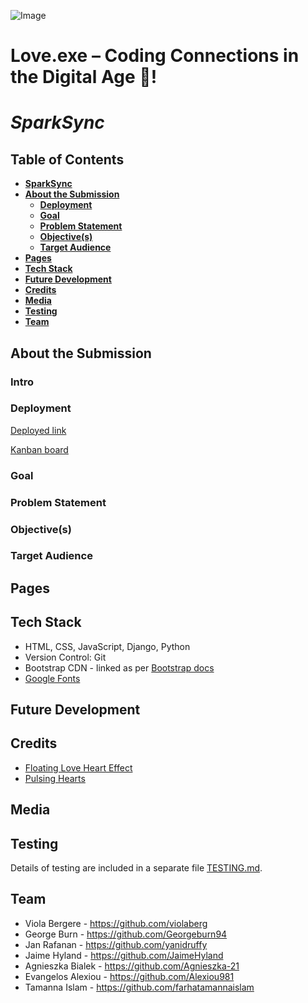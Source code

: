 ![Image]()

# Love.exe – Coding Connections in the Digital Age 🌈!

# ***SparkSync***

## **Table of Contents**
* [**SparkSync**](#sparksync)
* [**About the Submission**](#about-the-submission)
    + [**Deployment**](#deployment)
    + [**Goal**](#goal)
    + [**Problem Statement**](#problem-statement)
    + [**Objective(s)**](#objectives)
    + [**Target Audience**](#target-audience)
* [**Pages**](#pages)
* [**Tech Stack**](#tech-stack)
* [**Future Development**](#future-development)
* [**Credits**](#credits)
* [**Media**](#media)
* [**Testing**](#testing)
* [**Team**](#team)

## **About the Submission**  

### **Intro** 

### **Deployment**   
[Deployed link]()

[Kanban board](https://github.com/users/violaberg/projects/12)

### **Goal**    

### **Problem Statement**

### **Objective(s)**

### **Target Audience**

## **Pages**

## **Tech Stack**  
- HTML, CSS, JavaScript, Django, Python  
- Version Control: Git
- Bootstrap CDN - linked as per [Bootstrap docs](https://getbootstrap.com/docs/5.3/getting-started/introduction/)
- [Google Fonts](https://fonts.google.com)

## **Future Development**

## **Credits**
- [Floating Love Heart Effect](https://codepen.io/1AHV/pen/oPvwQw)
- [Pulsing Hearts](https://codepen.io/puresick1/pen/popjyG)

## **Media**

## **Testing**

Details of testing are included in a separate file [TESTING.md](TESTING.md).

## **Team**
- Viola Bergere - https://github.com/violaberg
- George Burn - https://github.com/Georgeburn94
- Jan Rafanan - https://github.com/yanidruffy
- Jaime Hyland - https://github.com/JaimeHyland
- Agnieszka Bialek - https://github.com/Agnieszka-21
- Evangelos Alexiou - https://github.com/Alexiou981
- Tamanna Islam - https://github.com/farhatamannaislam
